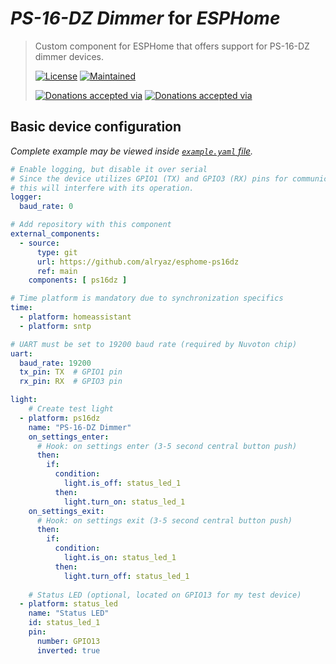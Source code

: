 _PS-16-DZ Dimmer_ for _ESPHome_
==================================================

> Custom component for ESPHome that offers support for PS-16-DZ dimmer devices.
>
> [![License](https://img.shields.io/badge/%D0%9B%D0%B8%D1%86%D0%B5%D0%BD%D0%B7%D0%B8%D1%8F-MIT-yellow.svg)](https://opensource.org/licenses/MIT)
> [![Maintained](https://img.shields.io/badge/%D0%9F%D0%BE%D0%B4%D0%B4%D0%B5%D1%80%D0%B6%D0%B8%D0%B2%D0%B0%D0%B5%D1%82%D1%81%D1%8F%3F-%D0%B4%D0%B0-green.svg)](https://github.com/alryaz/hass-lkcomu-interrao/graphs/commit-activity)
>
> [![Donations accepted via](https://img.shields.io/badge/%D0%9F%D0%BE%D0%B6%D0%B5%D1%80%D1%82%D0%B2%D0%BE%D0%B2%D0%B0%D0%BD%D0%B8%D0%B5-Yandex-red.svg)](https://money.yandex.ru/to/410012369233217)
> [![Donations accepted via](https://img.shields.io/badge/%D0%9F%D0%BE%D0%B6%D0%B5%D1%80%D1%82%D0%B2%D0%BE%D0%B2%D0%B0%D0%BD%D0%B8%D0%B5-Paypal-blueviolet.svg)](https://www.paypal.me/alryaz)

## Basic device configuration

_Complete example may be viewed inside [`example.yaml` file](https://github.com/alryaz/esphome-ps16dz/blob/main/example.yaml)._

```yaml
# Enable logging, but disable it over serial
# Since the device utilizes GPIO1 (TX) and GPIO3 (RX) pins for communication,
# this will interfere with its operation.
logger:
  baud_rate: 0

# Add repository with this component
external_components:
  - source:
      type: git
      url: https://github.com/alryaz/esphome-ps16dz
      ref: main
    components: [ ps16dz ]

# Time platform is mandatory due to synchronization specifics
time:
  - platform: homeassistant
  - platform: sntp

# UART must be set to 19200 baud rate (required by Nuvoton chip)
uart:
  baud_rate: 19200
  tx_pin: TX  # GPIO1 pin
  rx_pin: RX  # GPIO3 pin

light:
    # Create test light
  - platform: ps16dz
    name: "PS-16-DZ Dimmer"
    on_settings_enter:
      # Hook: on settings enter (3-5 second central button push)
      then:
        if:
          condition:
            light.is_off: status_led_1
          then:
            light.turn_on: status_led_1
    on_settings_exit:
      # Hook: on settings exit (3-5 second central button push)
      then:
        if:
          condition:
            light.is_on: status_led_1
          then:
            light.turn_off: status_led_1
    
    # Status LED (optional, located on GPIO13 for my test device)
  - platform: status_led
    name: "Status LED"
    id: status_led_1
    pin:
      number: GPIO13
      inverted: true
```
